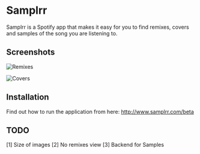 # Samplrr

Samplrr is a Spotify app that makes it easy for you to find remixes, covers and samples of the song
you are listening to.

## Screenshots

![Remixes](http://f.cl.ly/items/0E3Q2g2h1v2a2G2m373M/Screen%20Shot%202013-10-23%20at%204.14.28%20PM.png)

![Covers](http://f.cl.ly/items/2b1I2G022P2l3F190X2N/Screen%20Shot%202013-10-23%20at%204.14.38%20PM.png)

## Installation
Find out how to run the application from here:
http://www.samplrr.com/beta

## TODO
[1] Size of images
[2] No remixes view
[3] Backend for Samples
